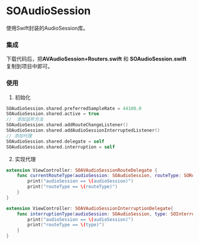 # SOAudioSession

使用Swift封装的AudioSession库。

### 集成

下载代码后，把**AVAudioSession+Routers.swift**   和 **SOAudioSession.swift** 复制到项目中即可。

### 使用

1. 初始化

````swift
SOAudioSession.shared.preferredSampleRate = 44100.0
SOAudioSession.shared.active = true
//  添加监听方法
SOAudioSession.shared.addRouteChangeListener()
SOAudioSession.shared.addAudioSessionInterruptedListener()
// 添加代理
SOAudioSession.shared.delegate = self
SOAudioSession.shared.interruption = self
````

2. 实现代理

````swift
extension ViewController: SOAVAudioSessionRouteDelegate {
    func currentRouteType(audioSession: SOAudioSession, routeType: SORouteType) {
        print("audioSession == \(audioSession)")
        print("routeType == \(routeType)")
    }
}

extension ViewController: SOAVAudioSessionInterruptionDelegate{
    func interruptionType(audioSession: SOAudioSession, type: SOInterruptionType) {
        print("audioSession == \(audioSession)")
        print("routeType == \(type)")
    }
}
````

